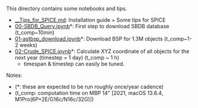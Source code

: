 This directory contains some notebooks and tips.

* [__Tips_for_SPICE.md](__Tips_for_SPICE.md): Installation guide + Some tips for SPICE
* [00-SBDB_Query.ipynb](00-SBDB_Query.ipynb)\*: First step to download SBDB database (t_comp~10min)
* [01-astbsp_download.ipynb](01-astbsp_download.ipynb)\*: Download BSP for 1.3M objects (t_comp~1-2 weeks)
* [02-Crude_SPICE.ipynb](02-Crude_SPICE.ipynb)\*: Calculate XYZ coordinate of all objects for the next year (timestep = 1 day) (t_comp ~ 1 h)
    * timespan & timestep can easily be tuned.

Notes:
* (\*: these are expected to be run roughly once/year cadence)
* (t_comp: computation time on MBP 14" [2021, macOS 13.6.4, M1Pro(6P+2E/G16c/N16c/32G)])